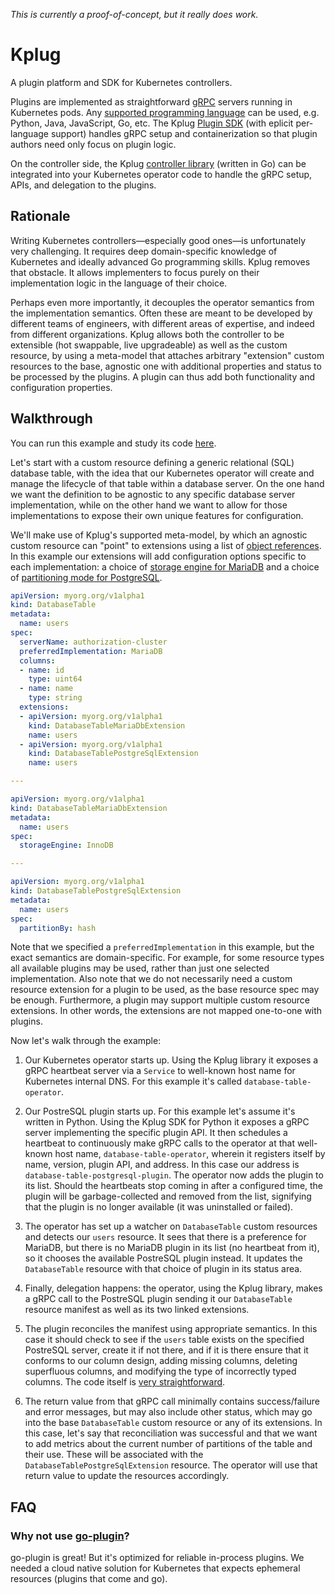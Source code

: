 *This is currently a proof-of-concept, but it really does work.*

Kplug
=====

A plugin platform and SDK for Kubernetes controllers.

Plugins are implemented as straightforward [gRPC](https://grpc.io/) servers running in Kubernetes
pods. Any [supported programming language](https://grpc.io/docs/languages/) can be used, e.g. Python,
Java, JavaScript, Go, etc. The Kplug [Plugin SDK](sdk/) (with eplicit per-language support) handles
gRPC setup and containerization so that plugin authors need only focus on plugin logic.

On the controller side, the Kplug [controller library](kplug/) (written in Go) can be integrated
into your Kubernetes operator code to handle the gRPC setup, APIs, and delegation to the plugins.

Rationale
---------

Writing Kubernetes controllers—especially good ones—is unfortunately very challenging. It
requires deep domain-specific knowledge of Kubernetes and ideally advanced Go programming skills.
Kplug removes that obstacle. It allows implementers to focus purely on their implementation logic
in the language of their choice.

Perhaps even more importantly, it decouples the operator semantics from the implementation
semantics. Often these are meant to be developed by different teams of engineers, with different
areas of expertise, and indeed from different organizations. Kplug allows both the controller to
be extensible (hot swappable, live upgradeable) as well as the custom resource, by using a
meta-model that attaches arbitrary "extension" custom resources to the base, agnostic one with
additional properties and status to be processed by the plugins. A plugin can thus add both
functionality and configuration properties.


Walkthrough
-----------

You can run this example and study its code [here](examples/database-table).

Let's start with a custom resource defining a generic relational (SQL) database table, with
the idea that our Kubernetes operator will create and manage the lifecycle of that table
within a database server. On the one hand we want the definition to be agnostic to any specific
database server implementation, while on the other hand we want to allow for those implementations
to expose their own unique features for configuration.

We'll make use of Kplug's supported meta-model, by which an agnostic custom resource can
"point" to extensions using a list of
[object references](https://dev-k8sref-io.web.app/docs/common-definitions/objectreference-/).
In this example our extensions will add configuration options specific to each implementation:
a choice of [storage engine for MariaDB](https://mariadb.com/kb/en/storage-engines/) and
a choice of [partitioning mode for PostgreSQL](https://www.postgresql.org/docs/current/ddl-partitioning.html).

```yaml
apiVersion: myorg.org/v1alpha1
kind: DatabaseTable
metadata:
  name: users
spec:
  serverName: authorization-cluster
  preferredImplementation: MariaDB
  columns:
  - name: id
    type: uint64
  - name: name
    type: string
  extensions:
  - apiVersion: myorg.org/v1alpha1
    kind: DatabaseTableMariaDbExtension
    name: users
  - apiVersion: myorg.org/v1alpha1
    kind: DatabaseTablePostgreSqlExtension
    name: users

---

apiVersion: myorg.org/v1alpha1
kind: DatabaseTableMariaDbExtension
metadata:
  name: users
spec:
  storageEngine: InnoDB

---

apiVersion: myorg.org/v1alpha1
kind: DatabaseTablePostgreSqlExtension
metadata:
  name: users
spec:
  partitionBy: hash
```

Note that we specified a `preferredImplementation` in this example, but the exact semantics
are domain-specific. For example, for some resource types all available plugins may be used,
rather than just one selected implementation. Also note that we do not necessarily need a custom
resource extension for a plugin to be used, as the base resource spec may be enough. Furthermore,
a plugin may support multiple custom resource extensions. In other words, the extensions are not
mapped one-to-one with plugins.

Now let's walk through the example:

1. Our Kubernetes operator starts up. Using the Kplug library it exposes a gRPC heartbeat
server via a `Service` to well-known host name for Kubernetes internal DNS. For this example
it's called `database-table-operator`.

2. Our PostreSQL plugin starts up. For this example let's assume it's written in Python. Using
the Kplug SDK for Python it exposes a gRPC server implementing the specific plugin API. It
then schedules a heartbeat to continuously make gRPC calls to the operator at that well-known
host name, `database-table-operator`, wherein it registers itself by name, version, plugin
API, and address. In this case our address is `database-table-postgresql-plugin`. The operator
now adds the plugin to its list. Should the heartbeats stop coming in after a configured time,
the plugin will be garbage-collected and removed from the list, signifying that the plugin is
no longer available (it was uninstalled or failed).

3. The operator has set up a watcher on `DatabaseTable` custom resources and detects our `users`
resource. It sees that there is a preference for MariaDB, but there is no MariaDB plugin in
its list (no heartbeat from it), so it chooses the available PostreSQL plugin instead. It updates
the `DatabaseTable` resource with that choice of plugin in its status area.

4. Finally, delegation happens: the operator, using the Kplug library, makes a gRPC call to
the PostreSQL plugin sending it our `DatabaseTable` resource manifest as well as its two linked
extensions.

5. The plugin reconciles the manifest using appropriate semantics. In this case it should check
to see if the `users` table exists on the specified PostreSQL server, create it if not there,
and if it is there ensure that it conforms to our column design, adding missing columns, deleting
superfluous columns, and modifying the type of incorrectly typed columns. The code itself is
[very straightforward](examples/database-table/postgresql-plugin/implementation.py).

6. The return value from that gRPC call minimally contains success/failure and error messages,
but may also include other status, which may go into the base `DatabaseTable` custom resource
or any of its extensions. In this case, let's say that reconciliation was successful and
that we want to add metrics about the current number of partitions of the table and their
use. These will be associated with the `DatabaseTablePostgreSqlExtension` resource. The operator
will use that return value to update the resources accordingly.

FAQ
---

### Why not use [go-plugin](https://github.com/hashicorp/go-plugin)?

go-plugin is great! But it's optimized for reliable in-process plugins. We needed a cloud native
solution for Kubernetes that expects ephemeral resources (plugins that come and go).
